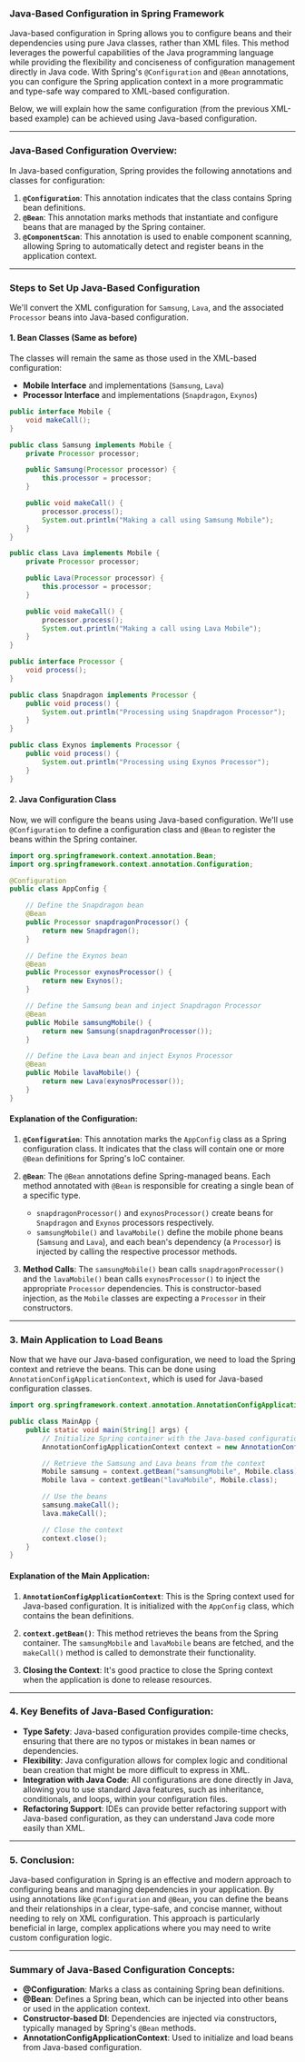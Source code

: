 ### **Java-Based Configuration in Spring Framework**

Java-based configuration in Spring allows you to configure beans and their dependencies using pure Java classes, rather than XML files. This method leverages the powerful capabilities of the Java programming language while providing the flexibility and conciseness of configuration management directly in Java code. With Spring's `@Configuration` and `@Bean` annotations, you can configure the Spring application context in a more programmatic and type-safe way compared to XML-based configuration.

Below, we will explain how the same configuration (from the previous XML-based example) can be achieved using Java-based configuration.

---

### **Java-Based Configuration Overview:**

In Java-based configuration, Spring provides the following annotations and classes for configuration:

1. **`@Configuration`**: This annotation indicates that the class contains Spring bean definitions.
2. **`@Bean`**: This annotation marks methods that instantiate and configure beans that are managed by the Spring container.
3. **`@ComponentScan`**: This annotation is used to enable component scanning, allowing Spring to automatically detect and register beans in the application context.

---

### **Steps to Set Up Java-Based Configuration**

We'll convert the XML configuration for `Samsung`, `Lava`, and the associated `Processor` beans into Java-based configuration.

#### **1. Bean Classes (Same as before)**

The classes will remain the same as those used in the XML-based configuration:

* **Mobile Interface** and implementations (`Samsung`, `Lava`)
* **Processor Interface** and implementations (`Snapdragon`, `Exynos`)

```java
public interface Mobile {
    void makeCall();
}

public class Samsung implements Mobile {
    private Processor processor;

    public Samsung(Processor processor) {
        this.processor = processor;
    }

    public void makeCall() {
        processor.process();
        System.out.println("Making a call using Samsung Mobile");
    }
}

public class Lava implements Mobile {
    private Processor processor;

    public Lava(Processor processor) {
        this.processor = processor;
    }

    public void makeCall() {
        processor.process();
        System.out.println("Making a call using Lava Mobile");
    }
}

public interface Processor {
    void process();
}

public class Snapdragon implements Processor {
    public void process() {
        System.out.println("Processing using Snapdragon Processor");
    }
}

public class Exynos implements Processor {
    public void process() {
        System.out.println("Processing using Exynos Processor");
    }
}
```

#### **2. Java Configuration Class**

Now, we will configure the beans using Java-based configuration. We'll use `@Configuration` to define a configuration class and `@Bean` to register the beans within the Spring container.

```java
import org.springframework.context.annotation.Bean;
import org.springframework.context.annotation.Configuration;

@Configuration
public class AppConfig {

    // Define the Snapdragon bean
    @Bean
    public Processor snapdragonProcessor() {
        return new Snapdragon();
    }

    // Define the Exynos bean
    @Bean
    public Processor exynosProcessor() {
        return new Exynos();
    }

    // Define the Samsung bean and inject Snapdragon Processor
    @Bean
    public Mobile samsungMobile() {
        return new Samsung(snapdragonProcessor());
    }

    // Define the Lava bean and inject Exynos Processor
    @Bean
    public Mobile lavaMobile() {
        return new Lava(exynosProcessor());
    }
}
```

#### **Explanation of the Configuration:**

1. **`@Configuration`**: This annotation marks the `AppConfig` class as a Spring configuration class. It indicates that the class will contain one or more `@Bean` definitions for Spring's IoC container.

2. **`@Bean`**: The `@Bean` annotations define Spring-managed beans. Each method annotated with `@Bean` is responsible for creating a single bean of a specific type.

   * `snapdragonProcessor()` and `exynosProcessor()` create beans for `Snapdragon` and `Exynos` processors respectively.
   * `samsungMobile()` and `lavaMobile()` define the mobile phone beans (`Samsung` and `Lava`), and each bean's dependency (a `Processor`) is injected by calling the respective processor methods.

3. **Method Calls**: The `samsungMobile()` bean calls `snapdragonProcessor()` and the `lavaMobile()` bean calls `exynosProcessor()` to inject the appropriate `Processor` dependencies. This is constructor-based injection, as the `Mobile` classes are expecting a `Processor` in their constructors.

---

### **3. Main Application to Load Beans**

Now that we have our Java-based configuration, we need to load the Spring context and retrieve the beans. This can be done using `AnnotationConfigApplicationContext`, which is used for Java-based configuration classes.

```java
import org.springframework.context.annotation.AnnotationConfigApplicationContext;

public class MainApp {
    public static void main(String[] args) {
        // Initialize Spring container with the Java-based configuration class
        AnnotationConfigApplicationContext context = new AnnotationConfigApplicationContext(AppConfig.class);

        // Retrieve the Samsung and Lava beans from the context
        Mobile samsung = context.getBean("samsungMobile", Mobile.class);
        Mobile lava = context.getBean("lavaMobile", Mobile.class);

        // Use the beans
        samsung.makeCall();
        lava.makeCall();

        // Close the context
        context.close();
    }
}
```

#### **Explanation of the Main Application:**

1. **`AnnotationConfigApplicationContext`**: This is the Spring context used for Java-based configuration. It is initialized with the `AppConfig` class, which contains the bean definitions.

2. **`context.getBean()`**: This method retrieves the beans from the Spring container. The `samsungMobile` and `lavaMobile` beans are fetched, and the `makeCall()` method is called to demonstrate their functionality.

3. **Closing the Context**: It's good practice to close the Spring context when the application is done to release resources.

---

### **4. Key Benefits of Java-Based Configuration:**

* **Type Safety**: Java-based configuration provides compile-time checks, ensuring that there are no typos or mistakes in bean names or dependencies.
* **Flexibility**: Java configuration allows for complex logic and conditional bean creation that might be more difficult to express in XML.
* **Integration with Java Code**: All configurations are done directly in Java, allowing you to use standard Java features, such as inheritance, conditionals, and loops, within your configuration files.
* **Refactoring Support**: IDEs can provide better refactoring support with Java-based configuration, as they can understand Java code more easily than XML.

---

### **5. Conclusion:**

Java-based configuration in Spring is an effective and modern approach to configuring beans and managing dependencies in your application. By using annotations like `@Configuration` and `@Bean`, you can define the beans and their relationships in a clear, type-safe, and concise manner, without needing to rely on XML configuration. This approach is particularly beneficial in large, complex applications where you may need to write custom configuration logic.

---

### **Summary of Java-Based Configuration Concepts:**

* **@Configuration**: Marks a class as containing Spring bean definitions.
* **@Bean**: Defines a Spring bean, which can be injected into other beans or used in the application context.
* **Constructor-based DI**: Dependencies are injected via constructors, typically managed by Spring's `@Bean` methods.
* **AnnotationConfigApplicationContext**: Used to initialize and load beans from Java-based configuration.
